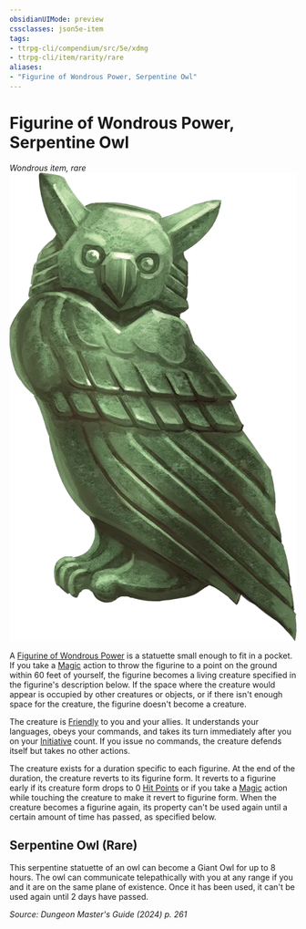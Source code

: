 ```yaml
---
obsidianUIMode: preview
cssclasses: json5e-item
tags:
- ttrpg-cli/compendium/src/5e/xdmg
- ttrpg-cli/item/rarity/rare
aliases: 
- "Figurine of Wondrous Power, Serpentine Owl"
---
```

# Figurine of Wondrous Power, Serpentine Owl
*Wondrous item, rare*  
![](Misc%20Files/CLI/compendium/items/img/figurine-of-wondrous-power-serpentine-owl.webp#right)


A [Figurine of Wondrous Power](Misc%20Files/CLI/compendium/items/figurine-of-wondrous-power-xdmg.md) is a statuette small enough to fit in a pocket. If you take a [Magic](Misc%20Files/CLI/rules/actions.md#Magic) action to throw the figurine to a point on the ground within 60 feet of yourself, the figurine becomes a living creature specified in the figurine's description below. If the space where the creature would appear is occupied by other creatures or objects, or if there isn't enough space for the creature, the figurine doesn't become a creature.

The creature is [Friendly](Misc%20Files/CLI/rules/variant-rules/friendly-attitude-xphb.md) to you and your allies. It understands your languages, obeys your commands, and takes its turn immediately after you on your [Initiative](Misc%20Files/CLI/rules/variant-rules/initiative-xphb.md) count. If you issue no commands, the creature defends itself but takes no other actions.

The creature exists for a duration specific to each figurine. At the end of the duration, the creature reverts to its figurine form. It reverts to a figurine early if its creature form drops to 0 [Hit Points](Misc%20Files/CLI/rules/variant-rules/hit-points-xphb.md) or if you take a [Magic](Misc%20Files/CLI/rules/actions.md#Magic) action while touching the creature to make it revert to figurine form. When the creature becomes a figurine again, its property can't be used again until a certain amount of time has passed, as specified below.

## Serpentine Owl (Rare)

This serpentine statuette of an owl can become a Giant Owl for up to 8 hours. The owl can communicate telepathically with you at any range if you and it are on the same plane of existence. Once it has been used, it can't be used again until 2 days have passed.

*Source: Dungeon Master's Guide (2024) p. 261*
